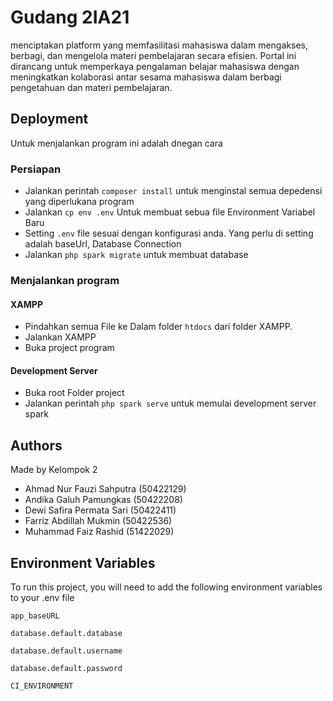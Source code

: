
# Gudang 2IA21

menciptakan platform yang memfasilitasi mahasiswa dalam mengakses, berbagi, dan mengelola materi pembelajaran secara efisien. Portal ini dirancang untuk memperkaya pengalaman belajar mahasiswa dengan meningkatkan kolaborasi antar sesama mahasiswa dalam berbagi pengetahuan dan materi pembelajaran.

## Deployment

Untuk menjalankan program ini adalah dnegan cara

### Persiapan

- Jalankan perintah `composer install` untuk menginstal semua depedensi yang diperlukana program
- Jalankan `cp env .env` Untuk membuat sebua file Environment Variabel Baru
- Setting `.env` file sesuai dengan konfigurasi anda. Yang perlu di setting adalah baseUrl, Database Connection
- Jalankan `php spark migrate` untuk membuat database 

### Menjalankan program
#### XAMPP
- Pindahkan semua File ke Dalam folder `htdocs` dari folder XAMPP. 
- Jalankan XAMPP
- Buka project program

#### Development Server
- Buka root Folder project
- Jalankan perintah `php spark serve` untuk memulai development server spark

## Authors

Made by Kelompok 2
- Ahmad Nur Fauzi Sahputra (50422129)
- Andika Galuh Pamungkas (50422208)
- Dewi Safira Permata Sari (50422411)
- Farriz Abdillah Mukmin (50422536)
- Muhammad Faiz Rashid (51422029)


## Environment Variables

To run this project, you will need to add the following environment variables to your .env file

`app_baseURL`

`database.default.database`

`database.default.username`

`database.default.password`

`CI_ENVIRONMENT`

